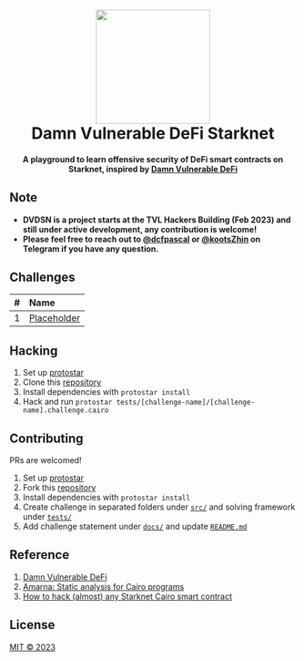 <h1 align="center">
    <img src="./assets/StarkNet-Icon.png" width="200"/>
    <br>
    Damn Vulnerable DeFi Starknet
</h1>

<h4 align="center">
    A playground to learn offensive security of DeFi smart contracts on Starknet, inspired by <a href="https://www.damnvulnerabledefi.xyz/">Damn Vulnerable DeFi</a>
</h4>

## Note
- **DVDSN is a project starts at the TVL Hackers Building (Feb 2023) and still under active development, any contribution is welcome!**
- **Please feel free to reach out to [@dcfpascal](https://t.me/dcfpascal) or [@kootsZhin](https://t.me/kootsZhin) on Telegram if you have any question.**

## Challenges

| #    | Name                               |
| :--- | :--------------------------------- |
| 1    | [Placeholder](docs/Placeholder.md) |

## Hacking

1. Set up [protostar](https://github.com/software-mansion/protostar)
2. Clone this [repository](https://github.com/quasarlabsXYZ/dvdsn)
3. Install dependencies with `protostar install`
4. Hack and run `protostar tests/[challenge-name]/[challenge-name].challenge.cairo`

## Contributing

PRs are welcomed!

1. Set up [protostar](https://github.com/software-mansion/protostar)
2. Fork this [repository](https://github.com/quasarlabsXYZ/dvdsn)
3. Install dependencies with `protostar install`
4. Create challenge in separated folders under [`src/`](src/) and solving framework under [`tests/`](tests/)
5. Add challenge statement under [`docs/`](docs/) and update [`README.md`](README.md)

## Reference

1. [Damn Vulnerable DeFi](https://www.damnvulnerabledefi.xyz/)
2. [Amarna: Static analysis for Cairo programs](https://blog.trailofbits.com/2022/04/20/amarna-static-analysis-for-cairo-programs/)
3. [How to hack (almost) any Starknet Cairo smart contract](https://medium.com/ginger-security/how-to-hack-almost-any-starknet-cairo-smart-contract-67b4681ac0f6)

## License

[MIT © 2023](LICENSE)
